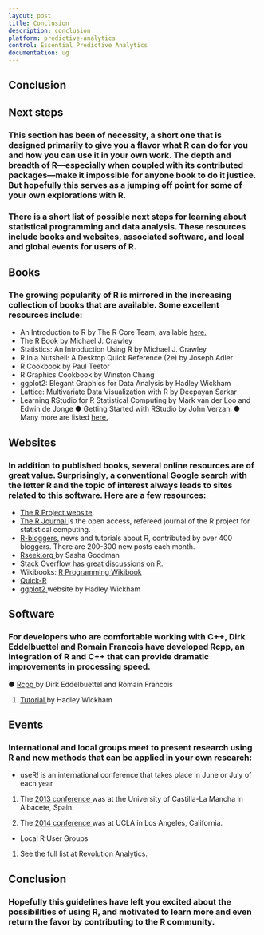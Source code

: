 ```yaml
---
layout: post
title: Conclusion
description: conclusion 
platform: predictive-analytics
control: Essential Predictive Analytics
documentation: ug
---
```


## Conclusion 

## Next steps 

### This section has been of necessity, a short one that is designed primarily to give you a flavor what R can do for you and how you can use it in your own work. The depth and breadth of R—especially when coupled with its contributed packages—make it impossible for anyone book to do it justice. But hopefully this serves as a jumping off point for some of your own explorations with R. 

### There is a short list of possible next steps for learning about statistical programming and data analysis. These resources include books and websites, associated software, and local and global events for users of R.  

## Books 

### The growing popularity of R is mirrored in the increasing collection of books that are available. Some excellent resources include: 

* An Introduction to R by The R Core Team, available [here](http://cran.r-project.org/doc/manuals/R-intro.html)[.](http://cran.r-project.org/doc/manuals/R-intro.html)
* The R Book by Michael J. Crawley 
* Statistics: An Introduction Using R by Michael J. Crawley 
* R in a Nutshell: A Desktop Quick Reference (2e) by Joseph Adler 
* R Cookbook by Paul Teetor 
* R Graphics Cookbook by Winston Chang 
* ggplot2: Elegant Graphics for Data Analysis by Hadley Wickham 
* Lattice: Multivariate Data Visualization with R by Deepayan Sarkar 
* Learning RStudio for R Statistical Computing by Mark van der Loo and Edwin de Jonge ● Getting Started with RStudio by John Verzani ● Many more are listed [here](http://www.r-project.org/doc/bib/R-books.html)[.](http://www.r-project.org/doc/bib/R-books.html)

## Websites 


### In addition to published books, several online resources are of great value. Surprisingly, a conventional Google search with the letter R and the topic of interest always leads to sites related to this software. Here are a few resources:

* [The R Project website](http://www.r-project.org/)[ ](http://www.r-project.org/)
* [The R Journal](http://journal.r-project.org/)[ ](http://journal.r-project.org/)is the open access, refereed journal of the R project for statistical computing.  
* [R](http://www.r-bloggers.com/)[-](http://www.r-bloggers.com/)[bloggers](http://www.r-bloggers.com/)[,](http://www.r-bloggers.com/) news and tutorials about R, contributed by over 400 bloggers. There are 200-300 new posts each month. 
* [Rseek.org](http://rseek.org/)[ ](http://rseek.org/)by Sasha Goodman  
* Stack Overflow has [great discussions on R](http://stackoverflow.com/questions/tagged/r)[.](http://stackoverflow.com/questions/tagged/r)
* Wikibooks: [R Programming Wikibook](http://en.wikibooks.org/wiki/R_Programming)[ ](http://en.wikibooks.org/wiki/R_Programming)
* [Quick](http://www.statmethods.net/)[-](http://www.statmethods.net/)[R](http://www.statmethods.net/)[ ](http://www.statmethods.net/)
* [ggplot2](http://ggplot2.org/)[ ](http://ggplot2.org/)website by Hadley Wickham  

## Software 


### For developers who are comfortable working with C++, Dirk Eddelbuettel and Romain Francois have developed Rcpp, an integration of R and C++ that can provide dramatic improvements in processing speed. 

● [Rcpp](http://dirk.eddelbuettel.com/code/rcpp.html)[ ](http://dirk.eddelbuettel.com/code/rcpp.html)by Dirk Eddelbuettel and Romain Francois  

1. [Tutorial](https://github.com/hadley/devtools/wiki/Rcpp)[ ](https://github.com/hadley/devtools/wiki/Rcpp)by Hadley Wickham 

## Events 


### International and local groups meet to present research using R and new methods that can be applied in your own research: 

* useR! is an international conference that takes place in June or July of each year 
1.  The [2013 conference](http://www.edii.uclm.es/~useR-2013/)[ ](http://www.edii.uclm.es/~useR-2013/)was at the University of Castilla-La Mancha in Albacete, Spain. 



2.  The [2014 conference](http://user2014.stat.ucla.edu/)[ ](http://user2014.stat.ucla.edu/)was at UCLA in Los Angeles, California.  
* Local R User Groups 
1. See the full list at [Revolution Analytics](http://blog.revolutionanalytics.com/local-r-groups.html)[.](http://blog.revolutionanalytics.com/local-r-groups.html)



## Conclusion 

### Hopefully this guidelines have left you excited about the possibilities of using R, and motivated to learn more and even return the favor by contributing to the R community. 

